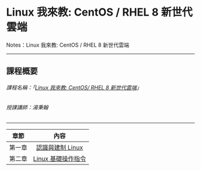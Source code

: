 # Linux 我來教: CentOS / RHEL 8 新世代雲端
Notes：Linux 我來教: CentOS / RHEL 8 新世代雲端

---

## 課程概要

###### 課程名稱：「[Linux 我來教: CentOS/ RHEL 8 新世代雲端](https://hahow.in/courses/5e6dd4fe024d690024e3be3e/main?item=5e6f2c72024d690024e42770)」

###### 授課講師：湯秉翰

---

|  章節  |          內容          |
|:----:|:--------------------:|
| 第一章 |  [認識與建制 Linux]()  |
| 第二章 | [Linux 基礎操作指令]() |
